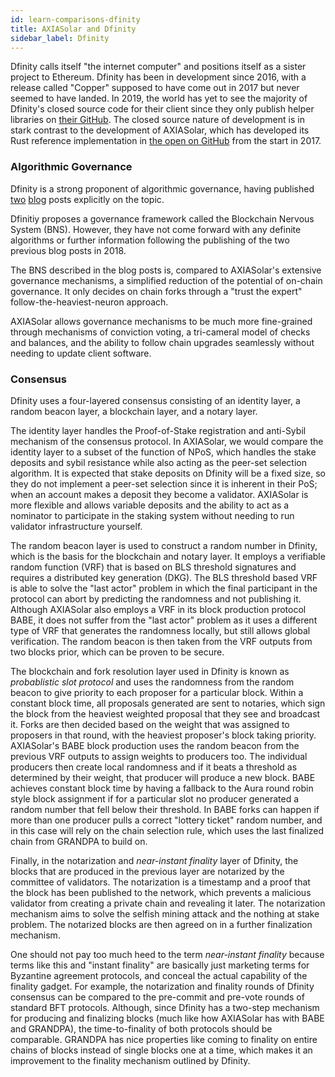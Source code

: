 ```yaml
---
id: learn-comparisons-dfinity
title: AXIASolar and Dfinity
sidebar_label: Dfinity
---
```


Dfinity calls itself "the internet computer" and positions itself as a sister project to Ethereum. Dfinity has been in development since 2016, with a release called "Copper" supposed to have come out in 2017 but never seemed to have landed. In 2019, the world has yet to see the majority of Dfinity's closed source code for their client since they only publish helper libraries on [their GitHub](https://github.com/dfinity). The closed source nature of development is in stark contrast to the development of AXIASolar, which has developed its Rust reference implementation in [the open on GitHub](https://github.com/axia-tech/axiasolar) from the start in 2017.

### Algorithmic Governance

Dfinity is a strong proponent of algorithmic governance, having published [two](https://medium.com/dfinity/the-dfinity-blockchain-nervous-system-a5dd1783288e#.duzxztt9k) [blog](https://medium.com/dfinity/future-governance-integrating-traditional-ai-technology-into-the-blockchain-nervous-system-825ababf9d9) posts explicitly on the topic.

Dfinitiy proposes a governance framework called the Blockchain Nervous System (BNS). However, they have not come forward with any definite algorithms or further information following the publishing of the two previous blog posts in 2018.

The BNS described in the blog posts is, compared to AXIASolar's extensive governance mechanisms, a simplified reduction of the potential of on-chain governance. It only decides on chain forks through a "trust the expert" follow-the-heaviest-neuron approach.

AXIASolar allows governance mechanisms to be much more fine-grained through mechanisms of conviction voting, a tri-cameral model of checks and balances, and the ability to follow chain upgrades seamlessly without needing to update client software.

### Consensus

Dfinity uses a four-layered consensus consisting of an identity layer, a random beacon layer, a blockchain layer, and a notary layer.

The identity layer handles the Proof-of-Stake registration and anti-Sybil mechanism of the consensus protocol. In AXIASolar, we would compare the identity layer to a subset of the function of NPoS, which handles the stake deposits and sybil resistance while also acting as the peer-set selection algorithm. It is expected that stake deposits on Dfinity will be a fixed size, so they do not implement a peer-set selection since it is inherent in their PoS; when an account makes a deposit they become a validator. AXIASolar is more flexible and allows variable deposits and the ability to act as a nominator to participate in the staking system without needing to run validator infrastructure yourself.

The random beacon layer is used to construct a random number in Dfinity, which is the basis for the blockchain and notary layer. It employs a verifiable random function (VRF) that is based on BLS threshold signatures and requires a distributed key generation (DKG). The BLS threshold based VRF is able to solve the "last actor" problem in which the final participant in the protocol can abort by predicting the randomness and not publishing it. Although AXIASolar also employs a VRF in its block production protocol BABE, it does not suffer from the "last actor" problem as it uses a different type of VRF that generates the randomness locally, but still allows global verification. The random beacon is then taken from the VRF outputs from two blocks prior, which can be proven to be secure.

The blockchain and fork resolution layer used in Dfinity is known as _probablistic slot protocol_ and uses the randomness from the random beacon to give priority to each proposer for a particular block. Within a constant block time, all proposals generated are sent to notaries, which sign the block from the heaviest weighted proposal that they see and broadcast it. Forks are then decided based on the weight that was assigned to proposers in that round, with the heaviest proposer's block taking priority. AXIASolar's BABE block production uses the random beacon from the previous VRF outputs to assign weights to producers too. The individual producers then create local randomness and if it beats a threshold as determined by their weight, that producer will produce a new block. BABE achieves constant block time by having a fallback to the Aura round robin style block assignment if for a particular slot no producer generated a random number that fell below their threshold. In BABE forks can happen if more than one producer pulls a correct "lottery ticket" random number, and in this case will rely on the chain selection rule, which uses the last finalized chain from GRANDPA to build on.

Finally, in the notarization and _near-instant finality_ layer of Dfinity, the blocks that are produced in the previous layer are notarized by the committee of validators. The notarization is a timestamp and a proof that the block has been published to the network, which prevents a malicious validator from creating a private chain and revealing it later. The notarization mechanism aims to solve the selfish mining attack and the nothing at stake problem. The notarized blocks are then agreed on in a further finalization mechanism.

One should not pay too much heed to the term _near-instant finality_ because terms like this and "instant finality" are basically just marketing terms for Byzantine agreement protocols, and conceal the actual capability of the finality gadget. For example, the notarization and finality rounds of Dfinity consensus can be compared to the pre-commit and pre-vote rounds of standard BFT protocols. Although, since Dfinity has a two-step mechanism for producing and finalizing blocks (much like how AXIASolar has with BABE and GRANDPA), the time-to-finality of both protocols should be comparable. GRANDPA has nice properties like coming to finality on entire chains of blocks instead of single blocks one at a time, which makes it an improvement to the finality mechanism outlined by Dfinity.
